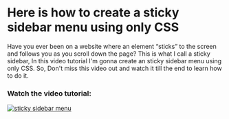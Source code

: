 # Here is how to create a sticky sidebar menu using only CSS

Have you ever been on a website where an element “sticks” to the screen and follows you as you scroll down the page? This is what I call a sticky sidebar, In this video tutorial I'm gonna create an sticky sidebar menu using only CSS. So, Don't miss this video out and watch it till the end to learn how to do it. 

<h3>Watch the video tutorial:</h3>

[![sticky sidebar menu](https://img.youtube.com/vi/yI-bWKjb8Mk/maxresdefault.jpg)](http://www.youtube.com/watch?v=yI-bWKjb8Mk "How to create a sticky sidebar menu using only CSS")
